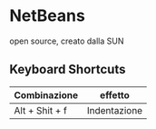 # NetBeans
open source, creato dalla SUN

## Keyboard Shortcuts
Combinazione | effetto
--- | ---
Alt + Shit + f  | Indentazione